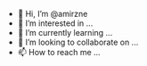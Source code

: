 - 👋 Hi, I’m @amirzne
- 👀 I’m interested in ...
- 🌱 I’m currently learning ...
- 💞️ I’m looking to collaborate on ...
- 📫 How to reach me ...

<!---
amirzne/amirzne is a ✨ special ✨ repository because its `README.md` (this file) appears on your GitHub profile.
You can click the Preview link to take a look at your changes.
--->

